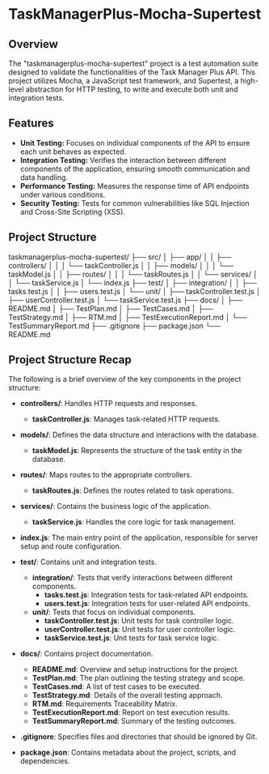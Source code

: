 # TaskManagerPlus-Mocha-Supertest

## Overview
The "taskmanagerplus-mocha-supertest" project is a test automation suite designed to validate the functionalities of the Task Manager Plus API. This project utilizes Mocha, a JavaScript test framework, and Supertest, a high-level abstraction for HTTP testing, to write and execute both unit and integration tests.

## Features
- **Unit Testing:** Focuses on individual components of the API to ensure each unit behaves as expected.
- **Integration Testing:** Verifies the interaction between different components of the application, ensuring smooth communication and data handling.
- **Performance Testing:** Measures the response time of API endpoints under various conditions.
- **Security Testing:** Tests for common vulnerabilities like SQL Injection and Cross-Site Scripting (XSS).

## Project Structure
taskmanagerplus-mocha-supertest/
├── src/
│ ├── app/
│ │ ├── controllers/
│ │ │ └── taskController.js
│ │ ├── models/
│ │ │ └── taskModel.js
│ │ ├── routes/
│ │ │ └── taskRoutes.js
│ │ └── services/
│ │ └── taskService.js
│ └── index.js
├── test/
│ ├── integration/
│ │ ├── tasks.test.js
│ │ ├── users.test.js
│ └── unit/
│ ├── taskController.test.js
│ ├── userController.test.js
│ └── taskService.test.js
├── docs/
│ ├── README.md
│ ├── TestPlan.md
│ ├── TestCases.md
│ ├── TestStrategy.md
│ ├── RTM.md
│ ├── TestExecutionReport.md
│ └── TestSummaryReport.md
├── .gitignore
├── package.json
└── README.md


## Project Structure Recap

The following is a brief overview of the key components in the project structure:

- **controllers/**: Handles HTTP requests and responses.
  - **taskController.js**: Manages task-related HTTP requests.
  
- **models/**: Defines the data structure and interactions with the database.
  - **taskModel.js**: Represents the structure of the task entity in the database.
  
- **routes/**: Maps routes to the appropriate controllers.
  - **taskRoutes.js**: Defines the routes related to task operations.

- **services/**: Contains the business logic of the application.
  - **taskService.js**: Handles the core logic for task management.

- **index.js**: The main entry point of the application, responsible for server setup and route configuration.

- **test/**: Contains unit and integration tests.
  - **integration/**: Tests that verify interactions between different components.
    - **tasks.test.js**: Integration tests for task-related API endpoints.
    - **users.test.js**: Integration tests for user-related API endpoints.
  - **unit/**: Tests that focus on individual components.
    - **taskController.test.js**: Unit tests for task controller logic.
    - **userController.test.js**: Unit tests for user controller logic.
    - **taskService.test.js**: Unit tests for task service logic.

- **docs/**: Contains project documentation.
  - **README.md**: Overview and setup instructions for the project.
  - **TestPlan.md**: The plan outlining the testing strategy and scope.
  - **TestCases.md**: A list of test cases to be executed.
  - **TestStrategy.md**: Details of the overall testing approach.
  - **RTM.md**: Requirements Traceability Matrix.
  - **TestExecutionReport.md**: Report on test execution results.
  - **TestSummaryReport.md**: Summary of the testing outcomes.

- **.gitignore**: Specifies files and directories that should be ignored by Git.

- **package.json**: Contains metadata about the project, scripts, and dependencies.
